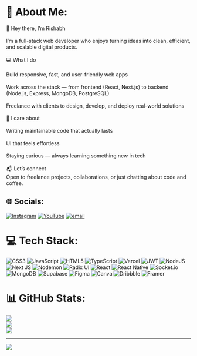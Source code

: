 # 💫 About Me:
👋 Hey there, I’m Rishabh<br><br>I’m a full-stack web developer who enjoys turning ideas into clean, efficient, and scalable digital products.<br><br>💻 What I do<br><br>Build responsive, fast, and user-friendly web apps<br><br>Work across the stack — from frontend (React, Next.js) to backend (Node.js, Express, MongoDB, PostgreSQL)<br><br>Freelance with clients to design, develop, and deploy real-world solutions<br><br>🚀 I care about<br><br>Writing maintainable code that actually lasts<br><br>UI that feels effortless<br><br>Staying curious — always learning something new in tech<br><br>📬 Let’s connect<br>Open to freelance projects, collaborations, or just chatting about code and coffee.


## 🌐 Socials:
[![Instagram](https://img.shields.io/badge/Instagram-%23E4405F.svg?logo=Instagram&logoColor=white)](https://instagram.com/_unknown_rishabh_) [![YouTube](https://img.shields.io/badge/YouTube-%23FF0000.svg?logo=YouTube&logoColor=white)](https://youtube.com/@@HRLifestyle9012) [![email](https://img.shields.io/badge/Email-D14836?logo=gmail&logoColor=white)](mailto:unknownplayers0007@gmail.com) 

# 💻 Tech Stack:
![CSS3](https://img.shields.io/badge/css3-%231572B6.svg?style=for-the-badge&logo=css3&logoColor=white) ![JavaScript](https://img.shields.io/badge/javascript-%23323330.svg?style=for-the-badge&logo=javascript&logoColor=%23F7DF1E) ![HTML5](https://img.shields.io/badge/html5-%23E34F26.svg?style=for-the-badge&logo=html5&logoColor=white) ![TypeScript](https://img.shields.io/badge/typescript-%23007ACC.svg?style=for-the-badge&logo=typescript&logoColor=white) ![Vercel](https://img.shields.io/badge/vercel-%23000000.svg?style=for-the-badge&logo=vercel&logoColor=white) ![JWT](https://img.shields.io/badge/JWT-black?style=for-the-badge&logo=JSON%20web%20tokens) ![NodeJS](https://img.shields.io/badge/node.js-6DA55F?style=for-the-badge&logo=node.js&logoColor=white) ![Next JS](https://img.shields.io/badge/Next-black?style=for-the-badge&logo=next.js&logoColor=white) ![Nodemon](https://img.shields.io/badge/NODEMON-%23323330.svg?style=for-the-badge&logo=nodemon&logoColor=%BBDEAD) ![Radix UI](https://img.shields.io/badge/radix%20ui-161618.svg?style=for-the-badge&logo=radix-ui&logoColor=white) ![React](https://img.shields.io/badge/react-%2320232a.svg?style=for-the-badge&logo=react&logoColor=%2361DAFB) ![React Native](https://img.shields.io/badge/react_native-%2320232a.svg?style=for-the-badge&logo=react&logoColor=%2361DAFB) ![Socket.io](https://img.shields.io/badge/Socket.io-black?style=for-the-badge&logo=socket.io&badgeColor=010101) ![MongoDB](https://img.shields.io/badge/MongoDB-%234ea94b.svg?style=for-the-badge&logo=mongodb&logoColor=white) ![Supabase](https://img.shields.io/badge/Supabase-3ECF8E?style=for-the-badge&logo=supabase&logoColor=white) ![Figma](https://img.shields.io/badge/figma-%23F24E1E.svg?style=for-the-badge&logo=figma&logoColor=white) ![Canva](https://img.shields.io/badge/Canva-%2300C4CC.svg?style=for-the-badge&logo=Canva&logoColor=white) ![Dribbble](https://img.shields.io/badge/Dribbble-EA4C89?style=for-the-badge&logo=dribbble&logoColor=white) ![Framer](https://img.shields.io/badge/Framer-black?style=for-the-badge&logo=framer&logoColor=blue)
# 📊 GitHub Stats:
![](https://github-readme-stats.vercel.app/api?username=RishabhSingh-cyber&theme=dark&hide_border=false&include_all_commits=false&count_private=false)<br/>
![](https://nirzak-streak-stats.vercel.app/?user=RishabhSingh-cyber&theme=dark&hide_border=false)<br/>
![](https://github-readme-stats.vercel.app/api/top-langs/?username=RishabhSingh-cyber&theme=dark&hide_border=false&include_all_commits=false&count_private=false&layout=compact)

---
[![](https://visitcount.itsvg.in/api?id=RishabhSingh-cyber&icon=0&color=0)](https://visitcount.itsvg.in)

<!-- Proudly created with GPRM ( https://gprm.itsvg.in ) -->
